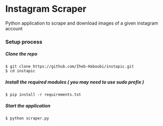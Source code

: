 # Instagram Scraper

Python application to scrape and download images of a given instagram account

### Setup process

##### Clone the repo

```
$ git clone https://github.com/Iheb-Haboubi/instapic.git
$ cd instapic
```

##### Install the required modules ( you may need to use sudo prefix )

```
$ pip install -r requirements.txt
```

##### Start the application

```
$ python scraper.py
```
